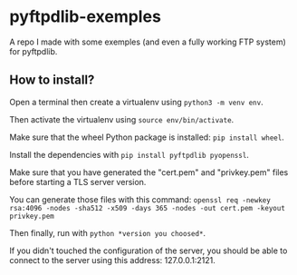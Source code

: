 # pyftpdlib-exemples
A repo I made with some exemples (and even a fully working FTP system) for pyftpdlib.

## How to install?
Open a terminal then create a virtualenv using `python3 -m venv env`.

Then activate the virtualenv using `source env/bin/activate`.

Make sure that the wheel Python package is installed: `pip install wheel`.

Install the dependencies with `pip install pyftpdlib pyopenssl`.

Make sure that you have generated the "cert.pem" and "privkey.pem" files before starting a TLS server version.

You can generate those files with this command: `openssl req -newkey rsa:4096 -nodes -sha512 -x509 -days 365 -nodes -out cert.pem -keyout privkey.pem`

Then finally, run with `python *version you choosed*`.

If you didn't touched the configuration of the server, you should be able to connect to the server using this address: 127.0.0.1:2121.
